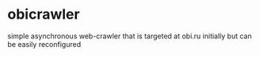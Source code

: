 # obicrawler
simple asynchronous web-crawler that is targeted at obi.ru initially but can be easily reconfigured
